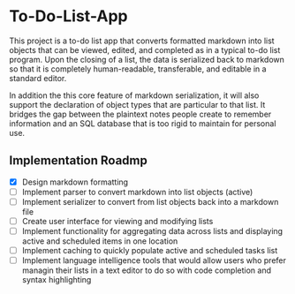 # To-Do-List-App

This project is a to-do list app that converts formatted markdown into list objects that can be viewed, edited, and completed as in a typical to-do list program. Upon the closing of a list, the data is serialized back to markdown so that it is completely human-readable, transferable, and editable in a standard editor.

In addition the this core feature of markdown serialization, it will also support the declaration of object types that are particular to that list. It bridges the gap between the plaintext notes people create to remember information and an SQL database that is too rigid to maintain for personal use.

## Implementation Roadmp

- [x] Design markdown formatting
- [ ] Implement parser to convert markdown into list objects (active)
- [ ] Implement serializer to convert from list objects back into a markdown file
- [ ] Create user interface for viewing and modifying lists
- [ ] Implement functionality for aggregating data across lists and displaying active and scheduled items in one location
- [ ] Implement caching to quickly populate active and scheduled tasks list
- [ ] Implement language intelligence tools that would allow users who prefer managin their lists in a text editor to do so with code completion and syntax highlighting
